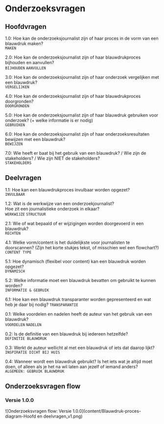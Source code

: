 # Onderzoeksvragen

## Hoofdvragen

1\.0: Hoe kan de onderzoeksjournalist zijn of haar proces in de vorm van een blauwdruk maken?   
`MAKEN`

2\.0: Hoe kan de onderzoeksjournalist zijn of haar blauwdrukproces bijhouden en aanvullen?   
`BIJHOUDEN` `AANVULLEN`

3\.0: Hoe kan de onderzoeksjournalist zijn of haar onderzoek vergelijken met een blauwdruk?   
`VERGELIJKEN`

4\.0: Hoe kan de onderzoeksjournalist zijn of haar blauwdrukproces doorgronden?   
`DOORGRONDEN`

5\.0: Hoe kan de onderzoeksjournalist zijn of haar blauwdruk gebruiken voor onderzoek? \(+ welke informatie is er nodig\)   
`GEBRUIKEN`

6\.0: Hoe kan de onderzoeksjournalist zijn of haar onderzoeksresultaten bewijzen met een blauwdruk?   
`BEWIJZEN`

7\.0: Wie heeft er baat bij het gebruik van een blauwdruk? / Wie zijn de stakeholders? / Wie zijn NIET de stakeholders?   
`STAKEHOLDERS`

## Deelvragen

1\.1: Hoe kan een blauwdrukproces invulbaar worden opgezet?   
`INVULBAAR`

1\.2: Wat is de werkwijze van een onderzoekjournalist?   
Hoe zit een journalistieke onderzoek in elkaar?   
`WERKWIJZE` `STRUCTUUR`

2\.1: Wie of wat bepaald of er wijzigingen worden doorgevoerd in een blauwdruk?   
`RECHTEN`

4\.1: Welke vorm/content is het duidelijkste voor journalisten te doorscannen? \(Zijn het korte stukjes tekst, of misschien wel een flowchart?\)   
`CONTENT TYPE`

5\.1: Hoe dynamisch \(flexibel voor content\) kan een blauwdruk worden opgezet?   
`DYNAMISCH`

5\.2: Welke informatie moet een blauwdruk bevatten om gebruikt te kunnen worden?   
`INFORMATIE & GEBRUIK`

6\.1: Hoe kan een blauwdruk transparanter worden gepresenteerd en wat heb je daar bij nodig?
`TRANSPARANTIE`

0\.1: Welke voordelen en nadelen heeft de auteur van het gebruik van een blauwdruk?   
`VOORDELEN` `NADELEN`

0\.2: Is de definitie van een blauwdruk bij iedereen hetzelfde?   
`DEFINITIE BLAUWDRUK`

0\.3: Werkt de auteur wellicht al met een blauwdruk of iets dat daarop lijkt?   
`INSPIRATIE DICHT BIJ HUIS`

0\.4: Wanneer wordt een blauwdruk gebruikt? Is het iets wat je altijd moet doen, of alleen als je het na wil laten aan jezelf of iemand anders?   
`ALGEMEEN: GEBRUIK BLAUWDRUK`





## Onderzoeksvragen flow

### Versie 1.0.0

![Onderzoeksvragen flow: Versie 1.0.0](content/Blauwdruk-proces-diagram-Hoofd en deelvragen_v1.png)

